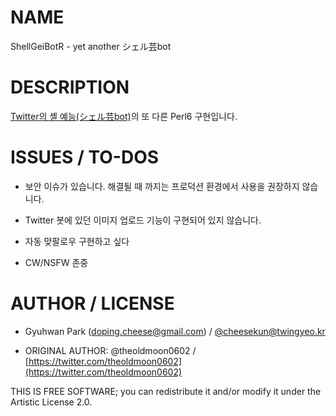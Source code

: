 # NAME

ShellGeiBotR - yet another シェル芸bot

# DESCRIPTION 

[Twitter의 셸 예능(シェル芸bot)](https://twitter.com/minyoruminyon)의 또 다른 Perl6 구현입니다.


# ISSUES / TO-DOS

* 보안 이슈가 있습니다. 해결될 때 까지는 프로덕션 환경에서 사용을 권장하지 않습니다.

* Twitter 봇에 있던 이미지 업로드 기능이 구현되어 있지 않습니다.

* 자동 맞팔로우 구현하고 싶다

* CW/NSFW 존중

# AUTHOR / LICENSE

* Gyuhwan Park (doping.cheese@gmail.com) / [@cheesekun@twingyeo.kr](https://twingyeo.kr/@cheesekun)

* ORIGINAL AUTHOR: @theoldmoon0602 / [https://twitter.com/theoldmoon0602](https://twitter.com/theoldmoon0602)

THIS IS FREE SOFTWARE; you can redistribute it and/or modify it under the Artistic License 2.0.